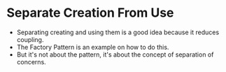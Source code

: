 # Separate Creation From Use

* Separating creating and using them is a good idea because it reduces coupling.
* The Factory Pattern is an example on how to do this.
* But it's not about the pattern, it's about the concept of separation of concerns.
